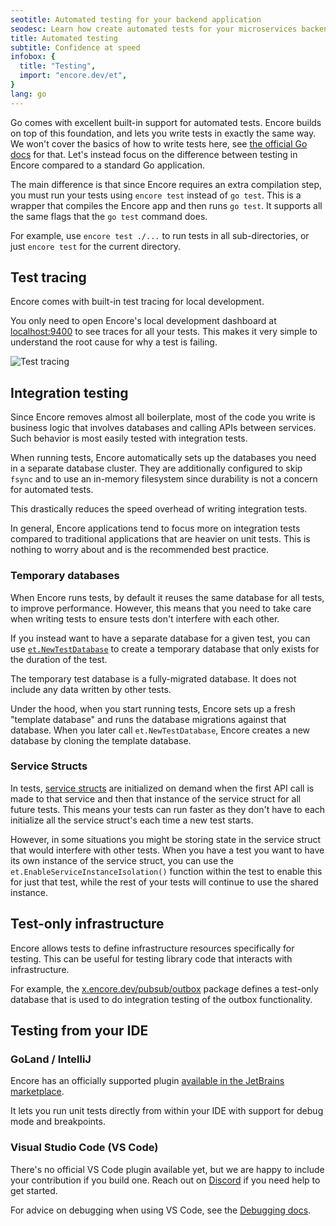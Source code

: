 ```yaml
---
seotitle: Automated testing for your backend application
seodesc: Learn how create automated tests for your microservices backend application, and run them automatically on deploy using Go and Encore.
title: Automated testing
subtitle: Confidence at speed
infobox: {
  title: "Testing",
  import: "encore.dev/et",
}
lang: go
---
```


Go comes with excellent built-in support for automated tests.
Encore builds on top of this foundation, and lets you write tests in exactly the same way.
We won't cover the basics of how to write tests here, see [the official Go docs](https://golang.org/pkg/testing/) for that.
Let's instead focus on the difference between testing in Encore compared to a standard Go application.

The main difference is that since Encore requires an extra compilation step,
you must run your tests using `encore test` instead of `go test`. This is
a wrapper that compiles the Encore app and then runs `go test`. It supports
all the same flags that the `go test` command does.

For example, use `encore test ./...` to run tests in all sub-directories,
or just `encore test` for the current directory.

## Test tracing

Encore comes with built-in test tracing for local development.

You only need to open Encore's local development dashboard at [localhost:9400](http://localhost:9400) to see traces for all your tests.
This makes it very simple to understand the root cause for why a test is failing.

<img className="w-full d:w-3/4 h-auto" src="/assets/docs/test_trace.png" title="Test tracing" />


## Integration testing

Since Encore removes almost all boilerplate, most of the code you write
is business logic that involves databases and calling APIs between services.
Such behavior is most easily tested with integration tests.

When running tests, Encore automatically sets up the databases you need
in a separate database cluster. They are additionally configured to skip `fsync`
and to use an in-memory filesystem since durability is not a concern for automated tests.

This drastically reduces the speed overhead of writing integration tests.

In general, Encore applications tend to focus more on integration tests
compared to traditional applications that are heavier on unit tests.
This is nothing to worry about and is the recommended best practice.

### Temporary databases

When Encore runs tests, by default it reuses the same database for all tests,
to improve performance. However, this means that you need to take care when writing tests
to ensure tests don't interfere with each other.

If you instead want to have a separate database for a given test, you can use
[`et.NewTestDatabase`](https://pkg.go.dev/encore.dev/et#NewTestDatabase) to create a temporary database
that only exists for the duration of the test.

The temporary test database is a fully-migrated database. It does not include any data written by other tests.

<Callout type="info">

Under the hood, when you start running tests, Encore sets up a fresh "template database" and runs the database migrations
against that database. When you later call `et.NewTestDatabase`, Encore creates a new database by cloning the template database.

</Callout>

### Service Structs

In tests, [service structs](/docs/primitives/service-structs) are initialized on demand when the first
API call is made to that service and then that instance of the service struct for all future tests. This means your tests
can run faster as they don't have to each initialize all the service struct's each time a new test starts.

However, in some situations you might be storing state in the service struct that would interfere with other tests. When
you have a test you want to have its own instance of the service struct, you can use the `et.EnableServiceInstanceIsolation()` function within the test to enable this for just that test, while the rest of your tests will continue to use the shared instance.

## Test-only infrastructure

Encore allows tests to define infrastructure resources specifically for testing.
This can be useful for testing library code that interacts with infrastructure.

For example, the [x.encore.dev/pubsub/outbox](https://pkg.go.dev/x.encore.dev/infra/pubsub/outbox) package
defines a test-only database that is used to do integration testing of the outbox functionality.

## Testing from your IDE

### GoLand / IntelliJ

Encore has an officially supported plugin [available in the JetBrains marketplace](https://plugins.jetbrains.com/plugin/20010-encore).

It lets you run unit tests directly from within your IDE with support for debug mode and breakpoints.

### Visual Studio Code (VS Code)

There's no official VS Code plugin available yet, but we are happy to include your contribution if you  build one. Reach out on [Discord](/discord) if you need help to get started.

For advice on debugging when using VS Code, see the [Debugging docs](/docs/how-to/debug).

